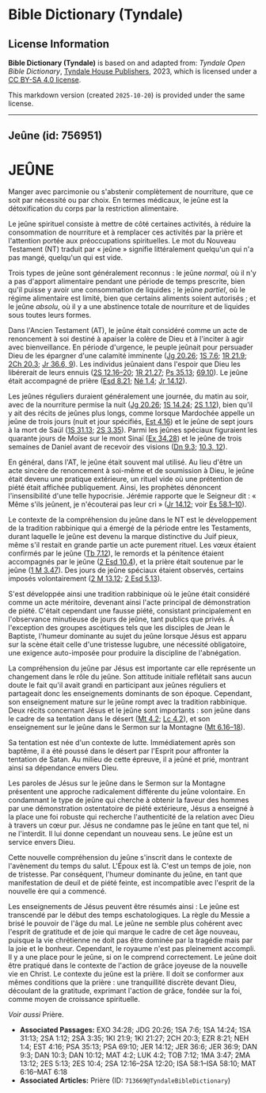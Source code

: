 # Bible Dictionary (Tyndale)

## License Information

**Bible Dictionary (Tyndale)** is based on and adapted from: _Tyndale Open Bible Dictionary_, [Tyndale House Publishers](https://tyndaleopenresources.com/), 2023, which is licensed under a [CC BY-SA 4.0 license](https://creativecommons.org/licenses/by-sa/4.0/legalcode.en).

This markdown version (created `2025-10-20`) is provided under the same license.



--------------------------------

## Jeûne (id: 756951)

JEÛNE
=====

Manger avec parcimonie ou s'abstenir complètement de nourriture, que ce soit par nécessité ou par choix. En termes médicaux, le jeûne est la détoxification du corps par la restriction alimentaire.

Le jeûne spirituel consiste à mettre de côté certaines activités, à réduire la consommation de nourriture et à remplacer ces activités par la prière et l'attention portée aux préoccupations spirituelles. Le mot du Nouveau Testament (NT) traduit par « jeûne » signifie littéralement quelqu'un qui n'a pas mangé, quelqu'un qui est vide.

Trois types de jeûne sont généralement reconnus : le jeûne *normal*, où il n'y a pas d'apport alimentaire pendant une période de temps prescrite, bien qu'il puisse y avoir une consommation de liquides ; le jeûne *partiel*, où le régime alimentaire est limité, bien que certains aliments soient autorisés ; et le jeûne *absolu*, où il y a une abstinence totale de nourriture et de liquides sous toutes leurs formes.

Dans l'Ancien Testament (AT), le jeûne était considéré comme un acte de renoncement à soi destiné à apaiser la colère de Dieu et à l'inciter à agir avec bienveillance. En période d'urgence, le peuple jeûnait pour persuader Dieu de les épargner d'une calamité imminente ([Jg 20\.26](https://ref.ly/Judg20:26); [1S 7\.6](https://ref.ly/1Sam7:6); [1R 21\.9](https://ref.ly/1Kgs21:9); [2Ch 20\.3](https://ref.ly/2Chr20:3); [Jr 36\.6, 9](https://ref.ly/Jer36:6,Jer36:9)). Les individus jeûnaient dans l'espoir que Dieu les libérerait de leurs ennuis ([2S 12\.16–20](https://ref.ly/2Sam12:16-2Sam12:20); [1R 21\.27](https://ref.ly/1Kgs21:27); [Ps 35\.13](https://ref.ly/Ps35:13); [69\.10](https://ref.ly/Ps69:10)). Le jeûne était accompagné de prière ([Esd 8\.21](https://ref.ly/Ezra8:21); [Né 1\.4](https://ref.ly/Neh1:4); [Jr 14\.12](https://ref.ly/Jer14:12)).

Les jeûnes réguliers duraient généralement une journée, du matin au soir, avec de la nourriture permise la nuit ([Jg 20\.26](https://ref.ly/Judg20:26); [1S 14\.24](https://ref.ly/1Sam14:24); [2S 1\.12](https://ref.ly/2Sam1:12)), bien qu'il y ait des récits de jeûnes plus longs, comme lorsque Mardochée appelle un jeûne de trois jours (nuit et jour spécifiés, [Est 4\.16](https://ref.ly/Esth4:16)) et le jeûne de sept jours à la mort de Saül ([1S 31\.13](https://ref.ly/1Sam31:13); [2S 3\.35](https://ref.ly/2Sam3:35)). Parmi les jeûnes spéciaux figuraient les quarante jours de Moïse sur le mont Sinaï ([Ex 34\.28](https://ref.ly/Exod34:28)) et le jeûne de trois semaines de Daniel avant de recevoir des visions ([Dn 9\.3](https://ref.ly/Dan9:3); [10\.3, 12](https://ref.ly/Dan10:3,Dan10:12)).

En général, dans l'AT, le jeûne était souvent mal utilisé. Au lieu d'être un acte sincère de renoncement à soi\-même et de soumission à Dieu, le jeûne était devenu une pratique extérieure, un rituel vide où une prétention de piété était affichée publiquement. Ainsi, les prophètes dénoncent l'insensibilité d'une telle hypocrisie. Jérémie rapporte que le Seigneur dit : « Même s'ils jeûnent, je n'écouterai pas leur cri » ([Jr 14\.12](https://ref.ly/Jer14:12); voir [Es 58\.1–10](https://ref.ly/Isa58:1-Isa58:10)).

Le contexte de la compréhension du jeûne dans le NT est le développement de la tradition rabbinique qui a émergé de la période entre les Testaments, durant laquelle le jeûne est devenu la marque distinctive du Juif pieux, même s'il restait en grande partie un acte purement rituel. Les vœux étaient confirmés par le jeûne ([Tb 7\.12](https://ref.ly/Tob7:12)), le remords et la pénitence étaient accompagnés par le jeûne ([2 Esd 10\.4](https://ref.ly/2Esd10:4)), et la prière était soutenue par le jeûne ([1 M 3\.47](https://ref.ly/1Macc3:47)). Des jours de jeûne spéciaux étaient observés, certains imposés volontairement ([2 M 13\.12](https://ref.ly/2Macc13:12); [2 Esd 5\.13](https://ref.ly/2Esd5:13)).

S'est développée ainsi une tradition rabbinique où le jeûne était considéré comme un acte méritoire, devenant ainsi l'acte principal de démonstration de piété. C'était cependant une fausse piété, consistant principalement en l'observance minutieuse de jours de jeûne, tant publics que privés. À l'exception des groupes ascétiques tels que les disciples de Jean le Baptiste, l'humeur dominante au sujet du jeûne lorsque Jésus est apparu sur la scène était celle d'une tristesse lugubre, une nécessité obligatoire, une exigence auto\-imposée pour produire la discipline de l'abnégation.

La compréhension du jeûne par Jésus est importante car elle représente un changement dans le rôle du jeûne. Son attitude initiale reflétait sans aucun doute le fait qu'il avait grandi en participant aux jeûnes réguliers et partageait donc les enseignements dominants de son époque. Cependant, son enseignement mature sur le jeûne rompt avec la tradition rabbinique. Deux récits concernant Jésus et le jeûne sont importants : son jeûne dans le cadre de sa tentation dans le désert ([Mt 4\.2](https://ref.ly/Matt4:2); [Lc 4\.2](https://ref.ly/Luke4:2)), et son enseignement sur le jeûne dans le Sermon sur la Montagne ([Mt 6\.16–18](https://ref.ly/Matt6:16-Matt6:18)).

Sa tentation est née d'un contexte de lutte. Immédiatement après son baptême, il a été poussé dans le désert par l'Esprit pour affronter la tentation de Satan. Au milieu de cette épreuve, il a jeûné et prié, montrant ainsi sa dépendance envers Dieu.

Les paroles de Jésus sur le jeûne dans le Sermon sur la Montagne présentent une approche radicalement différente du jeûne volontaire. En condamnant le type de jeûne qui cherche à obtenir la faveur des hommes par une démonstration ostentatoire de piété extérieure, Jésus a enseigné à la place une foi robuste qui recherche l'authenticité de la relation avec Dieu à travers un cœur pur. Jésus ne condamne pas le jeûne en tant que tel, ni ne l'interdit. Il lui donne cependant un nouveau sens. Le jeûne est un service envers Dieu.

Cette nouvelle compréhension du jeûne s'inscrit dans le contexte de l'avènement du temps du salut. L'Époux est là. C'est un temps de joie, non de tristesse. Par conséquent, l'humeur dominante du jeûne, en tant que manifestation de deuil et de piété feinte, est incompatible avec l'esprit de la nouvelle ère qui a commencé.

Les enseignements de Jésus peuvent être résumés ainsi : Le jeûne est transcendé par le début des temps eschatologiques. La règle du Messie a brisé le pouvoir de l'âge du mal. Le jeûne ne semble plus cohérent avec l'esprit de gratitude et de joie qui marque le cadre de cet âge nouveau, puisque la vie chrétienne ne doit pas être dominée par la tragédie mais par la joie et le bonheur. Cependant, le royaume n'est pas pleinement accompli. Il y a une place pour le jeûne, si on le comprend correctement. Le jeûne doit être pratiqué dans le contexte de l'action de grâce joyeuse de la nouvelle vie en Christ. Le contexte du jeûne est la prière. Il doit se conformer aux mêmes conditions que la prière : une tranquillité discrète devant Dieu, découlant de la gratitude, exprimant l'action de grâce, fondée sur la foi, comme moyen de croissance spirituelle.

*Voir aussi* Prière.

* **Associated Passages:** EXO 34:28; JDG 20:26; 1SA 7:6; 1SA 14:24; 1SA 31:13; 2SA 1:12; 2SA 3:35; 1KI 21:9; 1KI 21:27; 2CH 20:3; EZR 8:21; NEH 1:4; EST 4:16; PSA 35:13; PSA 69:10; JER 14:12; JER 36:6; JER 36:9; DAN 9:3; DAN 10:3; DAN 10:12; MAT 4:2; LUK 4:2; TOB 7:12; 1MA 3:47; 2MA 13:12; 2ES 5:13; 2ES 10:4; 2SA 12:16–2SA 12:20; ISA 58:1–ISA 58:10; MAT 6:16–MAT 6:18
* **Associated Articles:** Prière (ID: `713669@TyndaleBibleDictionary`)

